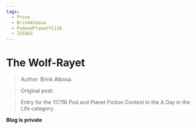 ```yaml
---
tags:
  - Prose
  - BrinkAlbosa
  - PodandPlanetYC116
  - ISSUES
---
```


# The Wolf-Rayet

> Author: Brink Albosa

> Original post: 

> Entry for the YC116 Pod and Planet Fiction Contest in the A Day in the Life category.

**Blog is private**